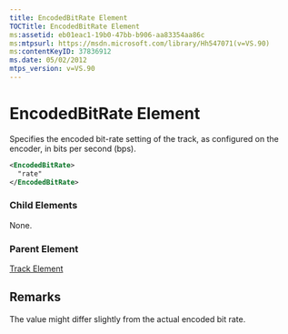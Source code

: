 ```yaml
---
title: EncodedBitRate Element
TOCTitle: EncodedBitRate Element
ms:assetid: eb01eac1-19b0-47bb-b906-aa83354aa86c
ms:mtpsurl: https://msdn.microsoft.com/library/Hh547071(v=VS.90)
ms:contentKeyID: 37836912
ms.date: 05/02/2012
mtps_version: v=VS.90
---
```


# EncodedBitRate Element

Specifies the encoded bit-rate setting of the track, as configured on the encoder, in bits per second (bps).

```xml
<EncodedBitRate>
  "rate"
</EncodedBitRate>
```

### Child Elements

None.

### Parent Element

[Track Element](track-element.md)

## Remarks

The value might differ slightly from the actual encoded bit rate.
